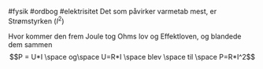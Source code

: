 #fysik #ordbog #elektrisitet
Det som påvirker varmetab mest, er Strømstyrken ($I^2$)

Hvor kommer den frem
Joule tog Ohms lov og Effektloven, og blandede dem sammen
$$P = U*I \space og\space U=R*I \space blev \space til \space P=R*I^2$$
